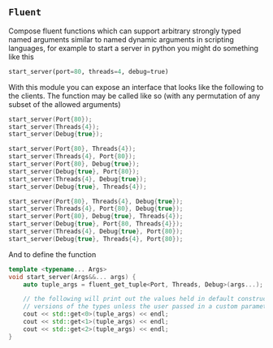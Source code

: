 `Fluent`
--------

Compose fluent functions which can support arbitrary strongly typed named
arguments similar to named dynamic arguments in scripting languages, for
example to start a server in python you might do something like this

```Python
start_server(port=80, threads=4, debug=true)
```

With this module you can expose an interface that looks like the following to
the clients.  The function may be called like so (with any permutation of any
subset of the allowed arguments)

```C++
start_server(Port{80});
start_server(Threads{4});
start_server(Debug{true});

start_server(Port{80}, Threads{4});
start_server(Threads{4}, Port{80});
start_server(Port{80}, Debug{true});
start_server(Debug{true}, Port{80});
start_server(Threads{4}, Debug{true});
start_server(Debug{true}, Threads{4});

start_server(Port{80}, Threads{4}, Debug{true});
start_server(Threads{4}, Port{80}, Debug{true});
start_server(Port{80}, Debug{true}, Threads{4});
start_server(Debug{true}, Port{80, Threads{4}});
start_server(Threads{4}, Debug{true}, Port{80});
start_server(Debug{true}, Threads{4}, Port{80});
```

And to define the function

```C++
template <typename... Args>
void start_server(Args&&... args) {
    auto tuple_args = fluent_get_tuple<Port, Threads, Debug>(args...);

    // the following will print out the values held in default constructed
    // versions of the types unless the user passed in a custom parameter
    cout << std::get<0>(tuple_args) << endl;
    cout << std::get<1>(tuple_args) << endl;
    cout << std::get<2>(tuple_args) << endl;
}
```
